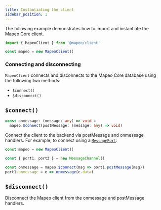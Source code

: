 ```yaml
---
title: Instantiating the client
sidebar_position: 1
---
```


The following example demonstrates how to import and instantiate the Mapeo Core client.

```js
import { MapeoClient } from '@mapeo/client'

const mapeo = new MapeoClient()
```

### Connecting and disconnecting

`MapeoClient` connects and disconnects to the Mapeo Core database using the following two methods:

- `$connect()`
- `$disconnect()`

## `$connect()`

```ts
const onmessage: (message: any) => void =
  mapeo.$connect(postMessage: (message: any) => void)
```

Connect the client to the backend via postMessage and onmessage handlers. For example, to connect using a [`MessagePort`](http://developer.mozilla.org/en-US/docs/Web/API/Channel_Messaging_API):

```ts
const mapeo = new MapeoClient()

const { port1, port2 } = new MessageChannel()

const onmessage = mapeo.$connect(msg => port1.postMessage(msg))
port1.onmessage = e => onmessage(e.data)
```

## `$disconnect()`

Disconnect the Mapeo client from the onmessage and postMessage handlers.
